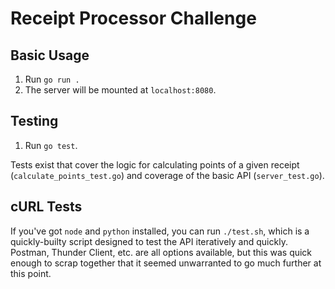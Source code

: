 # Receipt Processor Challenge

## Basic Usage

1. Run `go run .`
1. The server will be mounted at `localhost:8080`.

## Testing

1. Run `go test`.

Tests exist that cover the logic for calculating points of a given receipt
(`calculate_points_test.go`) and coverage of the basic API (`server_test.go`).

## cURL Tests

If you've got `node` and `python` installed, you can run `./test.sh`, which is a
quickly-builty script designed to test the API iteratively and quickly. Postman,
Thunder Client, etc. are all options available, but this was quick enough to
scrap together that it seemed unwarranted to go much further at this point.
